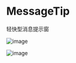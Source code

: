 # MessageTip
轻快型消息提示窗

![image](http://images2015.cnblogs.com/blog/234704/201608/234704-20160827174032585-1362434615.gif)

![image](http://images2015.cnblogs.com/blog/234704/201608/234704-20160827185423804-952643208.gif)
